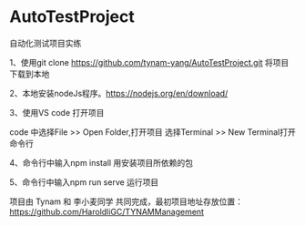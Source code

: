 # AutoTestProject
自动化测试项目实练

1、使用git clone https://github.com/tynam-yang/AutoTestProject.git 将项目下载到本地

2、本地安装nodeJs程序。https://nodejs.org/en/download/

3、使用VS code 打开项目
  
  code 中选择File >> Open Folder,打开项目
  选择Terminal >> New Terminal打开命令行
  
4、命令行中输入npm install 用安装项目所依赖的包

5、命令行中输入npm run serve 运行项目


项目由 Tynam 和 李小麦同学 共同完成，最初项目地址存放位置：https://github.com/HaroldliGC/TYNAMManagement
